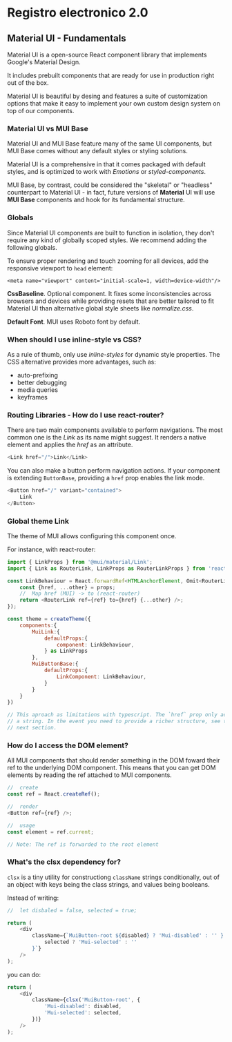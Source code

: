 # Registro electronico 2.0

## Material UI - Fundamentals

Material UI is a open-source React component library that implements Google's Material Design.

It includes prebuilt components that are ready for use in production right out of the box.

Material UI is beautiful by desing and features a suite of customization options that make it easy to implement your own custom design system on top of our components.

### Material UI vs MUI Base

Material UI and MUI Base feature many of the same UI components, but MUI Base comes without any default styles or styling solutions.

Material UI is a comprehensive in that it comes packaged with default styles, and is optimized to work with _Emotions_ or _styled-components_.

MUI Base, by contrast, could be considered the "skeletal" or "headless" counterpart to Material UI - in fact, future versions of **Material** UI will use **MUI Base** components and hook for its fundamental structure.

### Globals

Since Material UI components are built to function in isolation, they don't require any kind of globally scoped styles. We recommend adding the following globals.

To ensure proper rendering and touch zooming for all devices, add the responsive viewport to `head` element:

```
<meta name="viewport" content="initial-scale=1, width=device-width"/>
```

**CssBaseline**. Optional component. It fixes some inconsistencies across browsers and devices while providing resets that are better tailored to fit Material UI than alternative global style sheets like _normalize.css_.

**Default Font**. MUI uses Roboto font by default.

### When should I use inline-style vs CSS?

As a rule of thumb, only use _inline-styles_ for dynamic style properties. The CSS alternative provides more advantages, such as:

-   auto-prefixing
-   better debugging
-   media queries
-   keyframes

### Routing Libraries - How do I use react-router?

There are two main components available to perform navigations. The most common one is the _Link_ as its name might suggest. It renders a native _<a>_ element and applies the _href_ as an attribute.

```js
<Link href="/">Link</Link>
```

You can also make a button perform navigation actions. If your component is extending `ButtonBase`, providing a `href` prop enables the link mode.

```js
<Button href="/" variant="contained">
    Link
</Button>
```

### Global theme Link

The theme of MUI allows configuring this component once.

For instance, with react-router:

```js
import { LinkProps } from '@mui/material/Link';
import { Link as RouterLink, LinkProps as RouterLinkProps } from 'react-router-dom';

const LinkBehaviour = React.forwardRef<HTMLAnchorElement, Omit<RouterLinkProps, 'to'> & {href: RouterLinkProps['to']}>((props,ref) => {
    const {href, ...other} = props;
    //  Map href (MUI) -> to (react-router)
    return <RouterLink ref={ref} to={href} {...other} />;
});

const theme = createTheme({
    components:{
        MuiLink:{
            defaultProps:{
                component: LinkBehaviour,
            } as LinkProps
        },
        MuiButtonBase:{
            defaultProps:{
                LinkComponent: LinkBehaviour,
            }
        }
    }
})

// This aproach as limitations with typescript. The `href` prop only accepts
// a string. In the event you need to provide a richer structure, see the
// next section.
```

### How do I access the DOM element?

All MUI components that should render something in the DOM foward their ref to the underlying DOM component. This means that you can get DOM elements by reading the ref attached to MUI components.

```js
//  create
const ref = React.createRef();

//  render
<Button ref={ref} />;

//  usage
const element = ref.current;

// Note: The ref is forwarded to the root element
```

### What's the clsx dependency for?

`clsx` is a tiny utility for constructiong `className` strings conditionally, out of an object with keys being the class strings, and values being booleans.

Instead of writing:

```js
//  let disbaled = false, selected = true;

return (
    <div
        className={`MuiButton-root ${disabled} ? 'Mui-disabled' : '' } ${
            selected ? 'Mui-selected' : ''
        }`}
    />
);
```

you can do:

```js
return (
    <div
        className={clsx('MuiButton-root', {
            'Mui-disabled': disabled,
            'Mui-selected': selected,
        })}
    />
);
```
